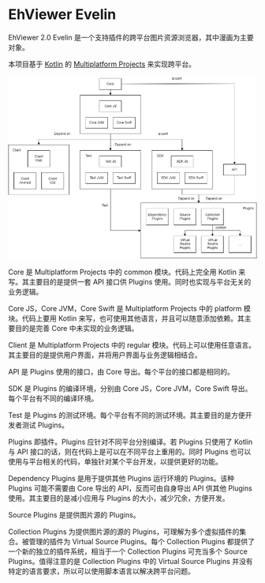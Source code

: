 # EhViewer Evelin

EhViewer 2.0 Evelin 是一个支持插件的跨平台图片资源浏览器，其中漫画为主要对象。

本项目基于 [Kotlin](https://kotlinlang.org/) 的 [Multiplatform Projects](https://kotlinlang.org/docs/reference/multiplatform.html) 来实现跨平台。

![architecture](./art/architecture.png)

Core 是 Multiplatform Projects 中的 common 模块。代码上完全用 Kotlin 来写。其主要目的是提供一套 API 接口供 Plugins 使用。同时也实现与平台无关的业务逻辑。

Core JS，Core JVM，Core Swift 是 Multiplatform Projects 中的 platform 模块。代码上要用 Kotlin 来写，也可使用其他语言，并且可以随意添加依赖。其主要目的是完善 Core 中未实现的业务逻辑。

Client 是 Multiplatform Projects 中的 regular 模块。代码上可以使用任意语言。其主要目的是提供用户界面，并将用户界面与业务逻辑相结合。

API 是 Plugins 使用的接口，由 Core 导出。每个平台的接口都是相同的。

SDK 是 Plugins 的编译环境，分别由 Core JS，Core JVM，Core Swift 导出。每个平台有不同的编译环境。

Test 是 Plugins 的测试环境。每个平台有不同的测试环境。其主要目的是方便开发者测试 Plugins。

Plugins 即插件。Plugins 应针对不同平台分别编译。若 Plugins 只使用了 Kotlin 与 API 接口的话，则在代码上是可以在不同平台上重用的。同时 Plugins 也可以使用与平台相关的代码，单独针对某个平台开发，以提供更好的功能。

Dependency Plugins 是用于提供其他 Plugins 运行环境的 Plugins。该种 Plugins 可能不需要由 Core 导出的 API，反而可由自身导出 API 供其他 Plugins 使用。其主要目的是减小应用与 Plugins 的大小，减少冗余，方便开发。

Source Plugins 是提供图片源的 Plugins。

Collection Plugins 为提供图片源的源的 Plugins，可理解为多个虚拟插件的集合。被管理的插件为 Virtual Source Plugins。每个 Collection Plugins 都提供了一个新的独立的插件系统，相当于一个 Collection Plugins 可充当多个 Source Plugins。值得注意的是 Collection Plugins 中的 Virtual Source Plugins 并没有特定的语言要求，所以可以使用脚本语言以解决跨平台问题。
